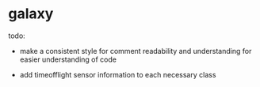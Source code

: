 # galaxy

todo:

- make a consistent style for comment readability and understanding for easier understanding of code

- add timeofflight sensor information to each necessary class
